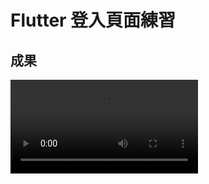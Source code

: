 # Flutter 登入頁面練習

## 成果


![Sign In Flutter UI](https://user-images.githubusercontent.com/69885352/217840499-a0d13390-8b81-4a46-aa7d-658c927d85eb.mov)

## 
